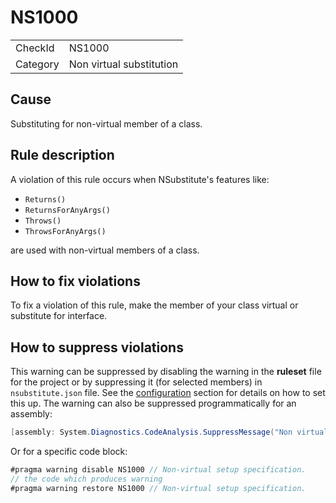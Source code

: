 ﻿# NS1000

<table>
<tr>
  <td>CheckId</td>
  <td>NS1000</td>
</tr>
<tr>
  <td>Category</td>
  <td>Non virtual substitution</td>
</tr>
</table>

## Cause

Substituting for non-virtual member of a class.

## Rule description

A violation of this rule occurs when NSubstitute's features like:
- `Returns()`
- `ReturnsForAnyArgs()`
- `Throws()`
- `ThrowsForAnyArgs()`

are used with non-virtual members of a class.

## How to fix violations

To fix a violation of this rule, make the member of your class virtual or substitute for interface.

## How to suppress violations

This warning can be suppressed by disabling the warning in the **ruleset** file for the project or by suppressing it (for selected members) in `nsubstitute.json` file. See the [configuration](../Configuration.md) section for details on how to set this up.
The warning can also be suppressed programmatically for an assembly:
````c#
[assembly: System.Diagnostics.CodeAnalysis.SuppressMessage("Non virtual substitution", "NS1000:Non-virtual setup specification.", Justification = "Reviewed")]
````

Or for a specific code block:
````c#
#pragma warning disable NS1000 // Non-virtual setup specification.
// the code which produces warning
#pragma warning restore NS1000 // Non-virtual setup specification.
````
